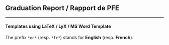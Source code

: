 ## Graduation Report / Rapport de PFE
---
#### Templates using LaTeX / LyX / MS Word Template

The prefix `*en*` (resp. `*fr*`) stands for **English** (resp. **French**). 
